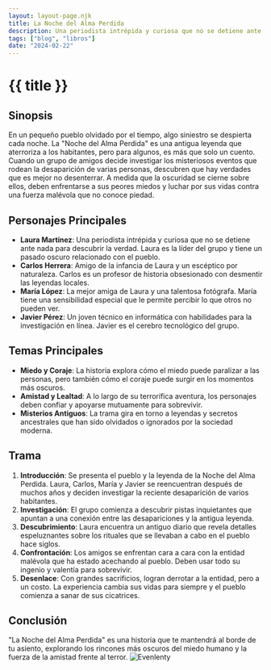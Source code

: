 ```yaml
---
layout: layout-page.njk
title: La Noche del Alma Perdida
description: Una periodista intrépida y curiosa que no se detiene ante nada para descubrir la verdad. Laura es la líder del grupo y tiene un pasado oscuro
tags: ["blog", "libros"]
date: "2024-02-22"
---
```


# **{{ title }}**

## Sinopsis

En un pequeño pueblo olvidado por el tiempo, algo siniestro se despierta cada noche. La "Noche del Alma Perdida" es una antigua leyenda que aterroriza a los habitantes, pero para algunos, es más que solo un cuento. Cuando un grupo de amigos decide investigar los misteriosos eventos que rodean la desaparición de varias personas, descubren que hay verdades que es mejor no desenterrar. A medida que la oscuridad se cierne sobre ellos, deben enfrentarse a sus peores miedos y luchar por sus vidas contra una fuerza malévola que no conoce piedad.

## Personajes Principales

- **Laura Martínez**: Una periodista intrépida y curiosa que no se detiene ante nada para descubrir la verdad. Laura es la líder del grupo y tiene un pasado oscuro relacionado con el pueblo.
- **Carlos Herrera**: Amigo de la infancia de Laura y un escéptico por naturaleza. Carlos es un profesor de historia obsesionado con desmentir las leyendas locales.
- **María López**: La mejor amiga de Laura y una talentosa fotógrafa. María tiene una sensibilidad especial que le permite percibir lo que otros no pueden ver.
- **Javier Pérez**: Un joven técnico en informática con habilidades para la investigación en línea. Javier es el cerebro tecnológico del grupo.

## Temas Principales

- **Miedo y Coraje**: La historia explora cómo el miedo puede paralizar a las personas, pero también cómo el coraje puede surgir en los momentos más oscuros.
- **Amistad y Lealtad**: A lo largo de su terrorífica aventura, los personajes deben confiar y apoyarse mutuamente para sobrevivir.
- **Misterios Antiguos**: La trama gira en torno a leyendas y secretos ancestrales que han sido olvidados o ignorados por la sociedad moderna.

## Trama

1. **Introducción**: Se presenta el pueblo y la leyenda de la Noche del Alma Perdida. Laura, Carlos, María y Javier se reencuentran después de muchos años y deciden investigar la reciente desaparición de varios habitantes.
2. **Investigación**: El grupo comienza a descubrir pistas inquietantes que apuntan a una conexión entre las desapariciones y la antigua leyenda.
3. **Descubrimiento**: Laura encuentra un antiguo diario que revela detalles espeluznantes sobre los rituales que se llevaban a cabo en el pueblo hace siglos.
4. **Confrontación**: Los amigos se enfrentan cara a cara con la entidad malévola que ha estado acechando al pueblo. Deben usar todo su ingenio y valentía para sobrevivir.
5. **Desenlace**: Con grandes sacrificios, logran derrotar a la entidad, pero a un costo. La experiencia cambia sus vidas para siempre y el pueblo comienza a sanar de sus cicatrices.

## Conclusión

"La Noche del Alma Perdida" es una historia que te mantendrá al borde de tu asiento, explorando los rincones más oscuros del miedo humano y la fuerza de la amistad frente al terror.
![Evenlenty](/img/eleventy.svg)
